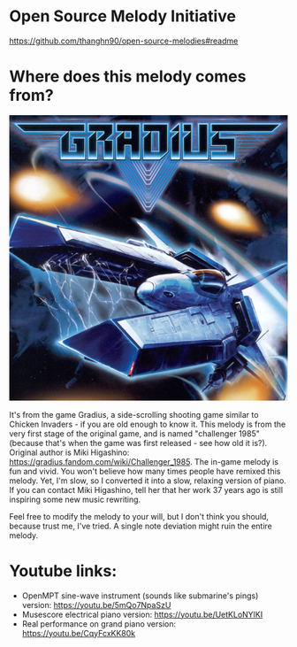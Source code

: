 # Open Source Melody Initiative
https://github.com/thanghn90/open-source-melodies#readme

# Where does this melody comes from?
![alt text](https://github.com/thanghn90/open-source-melodies/blob/main/gradius_nemesis/gradius.png)

It's from the game Gradius, a side-scrolling shooting game similar to Chicken Invaders - if you are old enough to know it. This melody is from the very first stage of the original game, and is named "challenger 1985" (because that's when the game was first released - see how old it is?). Original author is Miki Higashino: https://gradius.fandom.com/wiki/Challenger_1985. The in-game melody is fun and vivid. You won't believe how many times people have remixed this melody. Yet, I'm slow, so I converted it into a slow, relaxing version of piano. If you can contact Miki Higashino, tell her that her work 37 years ago is still inspiring some new music rewriting.

Feel free to modify the melody to your will, but I don't think you should, because trust me, I've tried. A single note deviation might ruin the entire melody.

# Youtube links:
- OpenMPT sine-wave instrument (sounds like submarine's pings) version: https://youtu.be/5mQo7NpaSzU
- Musescore electrical piano version: https://youtu.be/UetKLoNYlKI
- Real performance on grand piano version: https://youtu.be/CqyFcxKK80k
